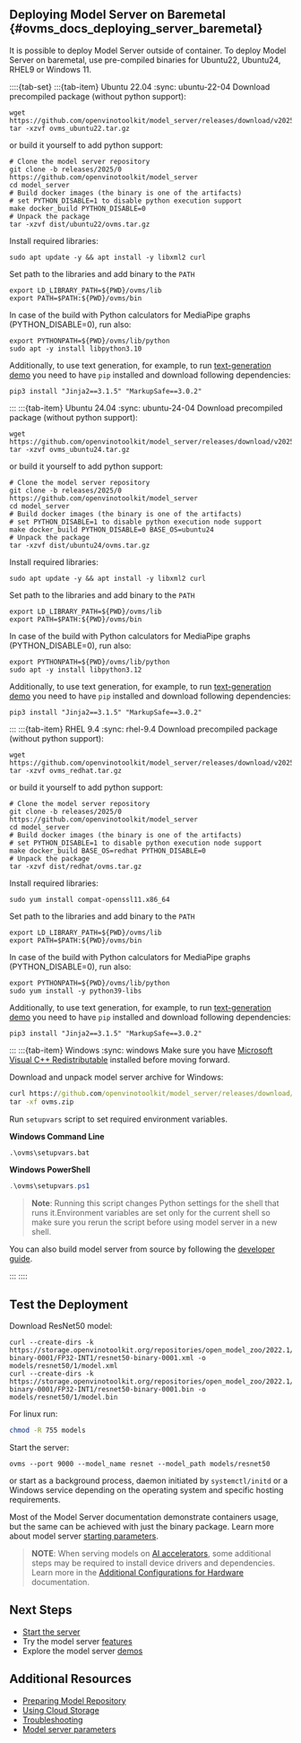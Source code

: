 ## Deploying Model Server on Baremetal {#ovms_docs_deploying_server_baremetal}

It is possible to deploy Model Server outside of container.
To deploy Model Server on baremetal, use pre-compiled binaries for Ubuntu22, Ubuntu24, RHEL9 or Windows 11.

::::{tab-set}
:::{tab-item} Ubuntu 22.04
:sync: ubuntu-22-04
Download precompiled package (without python support):
```{code} sh
wget https://github.com/openvinotoolkit/model_server/releases/download/v2025.0/ovms_ubuntu22.tar.gz
tar -xzvf ovms_ubuntu22.tar.gz
```
or build it yourself to add python support:
```{code} sh
# Clone the model server repository
git clone -b releases/2025/0 https://github.com/openvinotoolkit/model_server
cd model_server
# Build docker images (the binary is one of the artifacts)
# set PYTHON_DISABLE=1 to disable python execution support
make docker_build PYTHON_DISABLE=0
# Unpack the package
tar -xzvf dist/ubuntu22/ovms.tar.gz
```
Install required libraries:
```{code} sh
sudo apt update -y && apt install -y libxml2 curl
```
Set path to the libraries and add binary to the `PATH`
```{code} sh
export LD_LIBRARY_PATH=${PWD}/ovms/lib
export PATH=$PATH:${PWD}/ovms/bin
```
In case of the build with Python calculators for MediaPipe graphs (PYTHON_DISABLE=0), run also:
```{code} sh
export PYTHONPATH=${PWD}/ovms/lib/python
sudo apt -y install libpython3.10
```
Additionally, to use text generation, for example, to run [text-generation demo](../demos/continuous_batching/README.md) you need to have `pip` installed and download following dependencies: 
```
pip3 install "Jinja2==3.1.5" "MarkupSafe==3.0.2"
```
:::
:::{tab-item} Ubuntu 24.04
:sync: ubuntu-24-04
Download precompiled package (without python support):
```{code} sh
wget https://github.com/openvinotoolkit/model_server/releases/download/v2025.0/ovms_ubuntu24.tar.gz
tar -xzvf ovms_ubuntu24.tar.gz
```
or build it yourself to add python support:
```{code} sh
# Clone the model server repository
git clone -b releases/2025/0 https://github.com/openvinotoolkit/model_server
cd model_server
# Build docker images (the binary is one of the artifacts)
# set PYTHON_DISABLE=1 to disable python execution node support
make docker_build PYTHON_DISABLE=0 BASE_OS=ubuntu24
# Unpack the package
tar -xzvf dist/ubuntu24/ovms.tar.gz
```
Install required libraries:
```{code} sh
sudo apt update -y && apt install -y libxml2 curl
```
Set path to the libraries and add binary to the `PATH`
```{code} sh
export LD_LIBRARY_PATH=${PWD}/ovms/lib
export PATH=$PATH:${PWD}/ovms/bin
```
In case of the build with Python calculators for MediaPipe graphs (PYTHON_DISABLE=0), run also:
```{code} sh
export PYTHONPATH=${PWD}/ovms/lib/python
sudo apt -y install libpython3.12
```

Additionally, to use text generation, for example, to run [text-generation demo](../demos/continuous_batching/README.md) you need to have `pip` installed and download following dependencies: 
```
pip3 install "Jinja2==3.1.5" "MarkupSafe==3.0.2"
```
:::
:::{tab-item} RHEL 9.4
:sync: rhel-9.4
Download precompiled package (without python support):
```{code} sh
wget https://github.com/openvinotoolkit/model_server/releases/download/v2025.0/ovms_redhat.tar.gz
tar -xzvf ovms_redhat.tar.gz
```
or build it yourself to add python support:
```{code} sh
# Clone the model server repository
git clone -b releases/2025/0 https://github.com/openvinotoolkit/model_server
cd model_server
# Build docker images (the binary is one of the artifacts)
# set PYTHON_DISABLE=1 to disable python execution node support
make docker_build BASE_OS=redhat PYTHON_DISABLE=0
# Unpack the package
tar -xzvf dist/redhat/ovms.tar.gz
```
Install required libraries:
```{code} sh
sudo yum install compat-openssl11.x86_64
```
Set path to the libraries and add binary to the `PATH`
```{code} sh
export LD_LIBRARY_PATH=${PWD}/ovms/lib
export PATH=$PATH:${PWD}/ovms/bin
```
In case of the build with Python calculators for MediaPipe graphs (PYTHON_DISABLE=0), run also:
```{code} sh
export PYTHONPATH=${PWD}/ovms/lib/python
sudo yum install -y python39-libs
```

Additionally, to use text generation, for example, to run [text-generation demo](../demos/continuous_batching/README.md) you need to have `pip` installed and download following dependencies: 
```
pip3 install "Jinja2==3.1.5" "MarkupSafe==3.0.2"
```
:::
:::{tab-item} Windows
:sync: windows
Make sure you have [Microsoft Visual C++ Redistributable](https://aka.ms/vs/17/release/VC_redist.x64.exe) installed before moving forward.

Download and unpack model server archive for Windows:

```bat
curl https://github.com/openvinotoolkit/model_server/releases/download/v2025.0/ovms_windows.zip -o ovms.zip
tar -xf ovms.zip
```

Run `setupvars` script to set required environment variables. 

**Windows Command Line**
```bat
.\ovms\setupvars.bat
```

**Windows PowerShell**
```powershell
.\ovms\setupvars.ps1
```

> **Note**: Running this script changes Python settings for the shell that runs it.Environment variables are set only for the current shell so make sure you rerun the script before using model server in a new shell. 

You can also build model server from source by following the [developer guide](windows_developer_guide.md).

:::
::::

## Test the Deployment

Download ResNet50 model:
```console
curl --create-dirs -k https://storage.openvinotoolkit.org/repositories/open_model_zoo/2022.1/models_bin/2/resnet50-binary-0001/FP32-INT1/resnet50-binary-0001.xml -o models/resnet50/1/model.xml
curl --create-dirs -k https://storage.openvinotoolkit.org/repositories/open_model_zoo/2022.1/models_bin/2/resnet50-binary-0001/FP32-INT1/resnet50-binary-0001.bin -o models/resnet50/1/model.bin
```

For linux run:
```bash
chmod -R 755 models
```
Start the server:
```console
ovms --port 9000 --model_name resnet --model_path models/resnet50
```

or start as a background process, daemon initiated by ```systemctl/initd``` or a Windows service depending on the operating system and specific hosting requirements.

Most of the Model Server documentation demonstrate containers usage, but the same can be achieved with just the binary package.
Learn more about model server [starting parameters](parameters.md).

> **NOTE**:
> When serving models on [AI accelerators](accelerators.md), some additional steps may be required to install device drivers and dependencies.
> Learn more in the [Additional Configurations for Hardware](https://docs.openvino.ai/2025/get-started/install-openvino/configurations.html) documentation.


## Next Steps

- [Start the server](starting_server.md)
- Try the model server [features](features.md)
- Explore the model server [demos](../demos/README.md)

## Additional Resources

- [Preparing Model Repository](models_repository.md)
- [Using Cloud Storage](using_cloud_storage.md)
- [Troubleshooting](troubleshooting.md)
- [Model server parameters](parameters.md)
